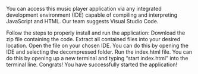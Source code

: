 You can access this music player application via any integrated development environment (IDE) capable of compiling and interpreting JavaScript and HTML. Our team suggests Visual Studio Code.

Follow the steps to properly install and run the application:
Download the zip file containing the code. 
Extract all contained files into your desired location.
Open the file on your chosen IDE. You can do this by opening the IDE and selecting the decompressed folder.
Run the index.html file. You can do this by opening up a new terminal and typing “start index.html” into the terminal line. 
Congrats! You have successfully started the application!
